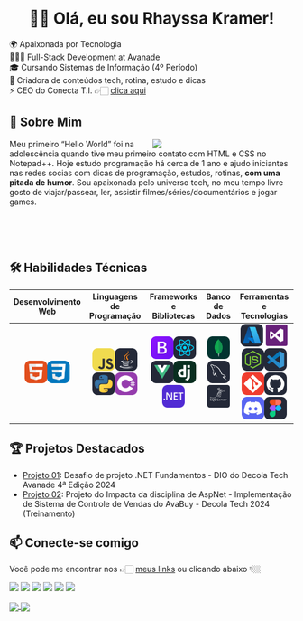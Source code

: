 <h1 align="center">👋🏻 Olá, eu sou Rhayssa Kramer!</h1>

🌍 Apaixonada por Tecnologia  
👩🏼‍💻 Full-Stack Development at [Avanade](https://www.avanade.com/pt-br)  
🎓 Cursando Sistemas de Informação (4º Período)  
🚀 Criadora de conteúdos tech, rotina, estudo e dicas  
⚡️ CEO do Conecta T.I. 👉🏻 [clica aqui](https://linktr.ee/conectati_)  

## 💬 Sobre Mim
<img align="right"                                         src="https://media.giphy.com/media/v1.Y2lkPTc5MGI3NjExMTl2bXBlNnppODFpMHEzMmt0MXoxNmE4cThxejlvYWpiNGN0dzZueiZlcD12MV9pbnRlcm5hbF9naWZfYnlfaWQmY3Q9Zw/k0ijJhqrUP4T2EvmJ1/giphy.gif" width="250">Meu primeiro “Hello World” foi na adolescência quando tive meu primeiro contato com HTML e CSS no Notepad++. Hoje estudo programação há cerca de 1 ano e ajudo iniciantes nas redes socias com dicas de programação, estudos, rotinas, <b>com uma pitada de humor</b>. Sou apaixonada pelo universo tech, no meu tempo livre gosto de viajar/passear, ler, assistir filmes/séries/documentários e jogar games.

<br>
<br>  
<br>

## 🛠️ Habilidades Técnicas  
| Desenvolvimento Web | Linguagens de Programação | Frameworks e Bibliotecas | Banco de Dados | Ferramentas e Tecnologias |
| :-----------------: | :-----------------------: | :----------------------: | :------------: | :-----------------------: |
| <img height="40" src="https://github.com/rhayssakramer/rhayssakramer/blob/main/assets/icon/HTML.svg"><img height="40" src="https://github.com/rhayssakramer/rhayssakramer/blob/main/assets/icon/CSS.svg"> | <img height="40" src="https://github.com/rhayssakramer/rhayssakramer/blob/main/assets/icon/JavaScript.svg"><img height="40" src="https://github.com/rhayssakramer/rhayssakramer/blob/main/assets/icon/Java-Dark.svg"><img height="40" src="https://github.com/rhayssakramer/rhayssakramer/blob/main/assets/icon/Python-Dark.svg"><img height="40" src="https://github.com/rhayssakramer/rhayssakramer/blob/main/assets/icon/C%23.svg"> | <img height="40" src="https://github.com/rhayssakramer/rhayssakramer/blob/main/assets/icon/Bootstrap.svg"><img height="40" src="https://github.com/rhayssakramer/rhayssakramer/blob/main/assets/icon/React-Dark.svg"><img height="40" src="https://github.com/rhayssakramer/rhayssakramer/blob/main/assets/icon/VueJS-Dark.svg"><img height="40" src="https://github.com/rhayssakramer/rhayssakramer/blob/main/assets/icon/Django.svg"><img height="40" src="https://github.com/rhayssakramer/rhayssakramer/blob/main/assets/icon/dotnet.svg"> | <img height="40" src="https://github.com/rhayssakramer/rhayssakramer/blob/main/assets/icon/MongoDB.svg"><img height="40" src="https://github.com/rhayssakramer/rhayssakramer/blob/main/assets/icon/MySQL-Dark.svg"> <img height="40" src="https://github.com/rhayssakramer/rhayssakramer/blob/main/assets/icon/SQLSever-Dark.png"> | <img height="40" src="https://github.com/rhayssakramer/rhayssakramer/blob/main/assets/icon/Azure-Dark.svg"> <img height="40" src="https://github.com/rhayssakramer/rhayssakramer/blob/main/assets/icon/VisualStudio.svg"> <img height="40" src="https://github.com/rhayssakramer/rhayssakramer/blob/main/assets/icon/NodeJS-Dark.svg"><img height="40" src="https://github.com/rhayssakramer/rhayssakramer/blob/main/assets/icon/VSCode-Dark.svg"><img height="40" src="https://github.com/rhayssakramer/rhayssakramer/blob/main/assets/icon/Git.svg"><img height="40" src="https://github.com/rhayssakramer/rhayssakramer/blob/main/assets/icon/Github-Dark.svg"><img height="40" src="https://github.com/rhayssakramer/rhayssakramer/blob/main/assets/icon/Discord.svg"><img height="40" src="https://github.com/rhayssakramer/rhayssakramer/blob/main/assets/icon/Figma-Dark.svg"> |

## 🏆 Projetos Destacados
- [Projeto 01](https://github.com/rhayssakramer/trilha-dotnet-desafio-fundamentos): Desafio de projeto .NET Fundamentos - DIO do Decola Tech Avanade 4ª Edição 2024
- [Projeto 02](https://github.com/rhayssakramer/impacta-Projeto03): Projeto do Impacta da disciplina de AspNet - Implementação de Sistema de Controle de Vendas do AvaBuy - Decola Tech 2024 (Treinamento)

## 📫 Conecte-se comigo
Você pode me encontrar nos 👉🏻 [meus links](https://linktr.ee/devrhakramer) ou clicando abaixo 👇🏼  
  
[![](https://img.shields.io/badge/-INSTAGRAM-purple?style=flat-square&logo=Instagram&logoColor=white&link=https://www.instagram.com/devrhakramer)](https://www.instagram.com/devrhakramer) 
[![](https://img.shields.io/badge/-YOUTUBE-red?style=flat-square&logo=Youtube&logoColor=white&link=https://www.youtube.com/@devrhakramer)](https://www.youtube.com/@devrhakramer)
[![](https://img.shields.io/badge/-LINKEDIN-blue?style=flat-square&logo=Linkedin&logoColor=white&link=https://www.linkedin.com/in/rhayssakramer)](https://www.linkedin.com/in/rhayssakramer)
[![](https://img.shields.io/badge/-DISCORD-006bed?style=flat-square&logo=Discord&logoColor=white&link=https://discord.gg/atkKBZnW)](https://discord.gg/atkKBZnW)
[![](https://img.shields.io/badge/-FACEBOOK-blue?style=flat-square&logo=Facebook&logoColor=white&link=https://www.facebook.com/devrhakramer)](https://www.facebook.com/devrhakramer)
[![](https://img.shields.io/badge/-GMAIL-gray?style=flat-square&logo=Gmail&logoColor=white&link=mailto:rhayssakramer@gmail.com)](https://mailto:devrhakramer@gmail.com)

<a href="https://github.com/anuraghazra/github-readme-stats">
  <img height=150 align="center" src="https://github-readme-stats.vercel.app/api?username=rhayssakramer&show_icons=true&theme=tokyonight" />
</a>
<a href="https://github.com/anuraghazra/convoychat">
  <img height=150 align="center" src="https://github-readme-stats.vercel.app/api/top-langs/?username=rhayssakramer&layout=compact&theme=tokyonight" />
</a>
